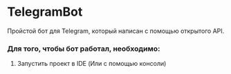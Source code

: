 # TelegramBot
Пройстой бот для Telegram, который написан с помощью открытого API.

### Для того, чтобы бот работал, необходимо:
1) Запустить проект в IDE (Или с помощью консоли)

